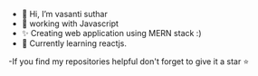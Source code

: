 - 👋 Hi, I’m vasanti suthar
- 👀 working with Javascript 
- ✨ Creating web application using MERN stack :)
- 🌱 Currently learning reactjs.

-If you find my repositories helpful don't forget to give it a star ⭐ 


<!---
vasantisuthar/vasantisuthar is a ✨ special ✨ repository because its `README.md` (this file) appears on your GitHub profile.
You can click the Preview link to take a look at your changes.
--->
